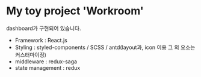 # My toy project 'Workroom'

dashboard가 구현되어 있습니다.

- Framework : React.js
- Styling : styled-components / SCSS / antd(layout과, icon 이용 그 외 요소는 커스터마이징)
- middleware : redux-saga
- state management : redux

